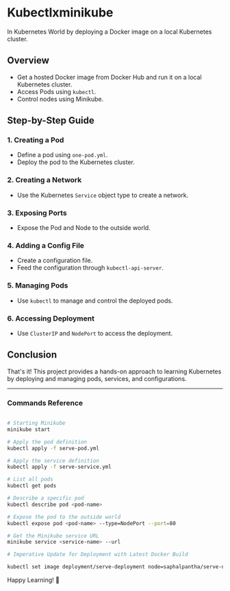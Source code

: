 # Kubectlxminikube

In Kubernetes World by deploying a Docker image on a local Kubernetes cluster.

## Overview
- Get a hosted Docker image from Docker Hub and run it on a local Kubernetes cluster.
- Access Pods using `kubectl`.
- Control nodes using Minikube.

## Step-by-Step Guide

### 1. Creating a Pod
- Define a pod using `one-pod.yml`.
- Deploy the pod to the Kubernetes cluster.

### 2. Creating a Network
- Use the Kubernetes `Service` object type to create a network.

### 3. Exposing Ports
- Expose the Pod and Node to the outside world.

### 4. Adding a Config File
- Create a configuration file.
- Feed the configuration through `kubectl-api-server`.

### 5. Managing Pods
- Use `kubectl` to manage and control the deployed pods.

### 6. Accessing Deployment
- Use `ClusterIP` and `NodePort` to access the deployment.

## Conclusion
That's it! This project provides a hands-on approach to learning Kubernetes by deploying and managing pods, services, and configurations.

---

### Commands Reference

```sh

# Starting Minikube
minikube start

# Apply the pod definition
kubectl apply -f serve-pod.yml

# Apply the service definition
kubectl apply -f serve-service.yml

# List all pods
kubectl get pods

# Describe a specific pod
kubectl describe pod <pod-name>

# Expose the pod to the outside world
kubectl expose pod <pod-name> --type=NodePort --port=80

# Get the Minikube service URL
minikube service <service-name> --url

# Imperative Update for Deployment with Latest Docker Build

kubectl set image deployment/serve-deployment node=saphalpantha/serve-node:v2

```


Happy Learning! 🚀


#